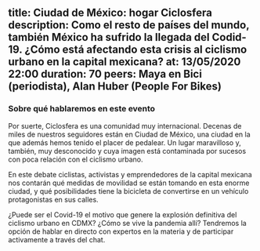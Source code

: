 title: Ciudad de México: hogar Ciclosfera 
description: Como el resto de países del mundo, también México ha sufrido la llegada del Codid-19. ¿Cómo está afectando esta crisis al ciclismo urbano en la capital mexicana?
at: 13/05/2020 22:00
duration: 70
peers: Maya en Bici (periodista), Alan Huber (People For Bikes)
----
### Sobre qué hablaremos en este evento

Por suerte, Ciclosfera es una comunidad muy internacional. Decenas de miles de nuestros seguidores están en Ciudad de México, una ciudad en la que además hemos tenido el placer de pedalear. Un lugar maravilloso y, también, muy desconocido y cuya imagen está contaminada por sucesos con poca relación con el ciclismo urbano.

En este debate ciclistas, activistas y emprendedores de la capital mexicana nos contarán qué medidas de movilidad se están tomando en esta enorme ciudad, y qué posibilidades tiene la bicicleta de convertirse en un vehículo protagonistas en sus calles.

¿Puede ser el Covid-19 el motivo que genere la explosión definitiva del ciclismo urbano en CDMX? ¿Cómo se vive la pandemia allí? Tendremos la opción de hablar en directo con expertos en la materia y de participar activamente a través del chat.
